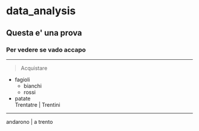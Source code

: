 # data_analysis
## Questa e' una prova  
### Per vedere se vado accapo 
***
>Acquistare  
* fagioli  
  + bianchi  
  + rossi
* patate  
Trentatre | Trentini  
--------------------
andarono  | a trento
